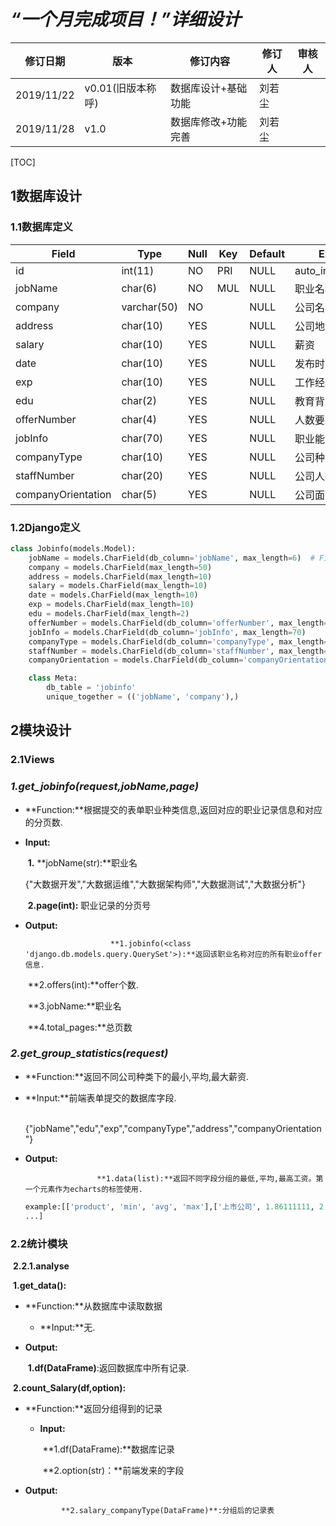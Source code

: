 # ***“一个月完成项目！”详细设计***



| 修订日期   | 版本              | 修订内容            | 修订人 | 审核人 |
| ---------- | ----------------- | ------------------- | ------ | ------ |
| 2019/11/22 | v0.01(旧版本称呼) | 数据库设计+基础功能 | 刘若尘 |        |
| 2019/11/28 | v1.0              | 数据库修改+功能完善 | 刘若尘 |        |



[TOC]



## 1数据库设计



### 1.1数据库定义

| Field              | Type        | Null | Key  | Default | Extra          |
| ------------------ | ----------- | ---- | ---- | ------- | -------------- |
| id                 | int(11)     | NO   | PRI  | NULL    | auto_increment |
| jobName            | char(6)     | NO   | MUL  | NULL    | 职业名称       |
| company            | varchar(50) | NO   |      | NULL    | 公司名称       |
| address            | char(10)    | YES  |      | NULL    | 公司地址       |
| salary             | char(10)    | YES  |      | NULL    | 薪资           |
| date               | char(10)    | YES  |      | NULL    | 发布时间       |
| exp                | char(10)    | YES  |      | NULL    | 工作经验       |
| edu                | char(2)     | YES  |      | NULL    | 教育背景       |
| offerNumber        | char(4)     | YES  |      | NULL    | 人数要求       |
| jobInfo            | char(70)    | YES  |      | NULL    | 职业能力       |
| companyType        | char(10)    | YES  |      | NULL    | 公司种类       |
| staffNumber        | char(20)    | YES  |      | NULL    | 公司人数       |
| companyOrientation | char(5)     | YES  |      | NULL    | 公司面向       |

### 1.2Django定义

```python
class Jobinfo(models.Model):
    jobName = models.CharField(db_column='jobName', max_length=6)  # Field name made lowercase.
    company = models.CharField(max_length=50)
    address = models.CharField(max_length=10)
    salary = models.CharField(max_length=10)
    date = models.CharField(max_length=10)
    exp = models.CharField(max_length=10)
    edu = models.CharField(max_length=2)
    offerNumber = models.CharField(db_column='offerNumber', max_length=4)  # Field name made lowercase.
    jobInfo = models.CharField(db_column='jobInfo', max_length=70)  
    companyType = models.CharField(db_column='companyType', max_length=10)  # Field name made lowercase.
    staffNumber = models.CharField(db_column='staffNumber', max_length=20)  # Field name made lowercase.
    companyOrientation = models.CharField(db_column='companyOrientation', max_length=5)  # Field name made lowercase.

    class Meta:
        db_table = 'jobinfo'
        unique_together = (('jobName', 'company'),)
```



## 2模块设计

### 2.1Views

### *1.get_jobinfo(request,jobName,page)*

  + **Function:**根据提交的表单职业种类信息,返回对应的职业记录信息和对应的分页数.

  + **Input:**

       ​		**1.** **jobName(str):**职业名

       ​		 {"大数据开发","大数据运维","大数据架构师","大数据测试","大数据分析"}

       ​		**2.page(int):** 职业记录的分页号

  + **Output:** 

    			​			**1.jobinfo(<class 'django.db.models.query.QuerySet'>):**返回该职业名称对应的所有职业offer信息.

       ​			**2.offers(int):**offer个数.
       
       ​			**3.jobName:**职业名
       
       ​			**4.total_pages:**总页数



### *2.get_group_statistics(request)*

 - **Function:**返回不同公司种类下的最小,平均,最大薪资.

 - **Input:**前端表单提交的数据库字段.

      ​		 {"jobName","edu","exp","companyType","address","companyOrientation"}

 - **Output:**

   			​			**1.data(list):**返回不同字段分组的最低,平均,最高工资。第一个元素作为echarts的标签使用.

      ```python
	example:[['product', 'min', 'avg', 'max'],['上市公司', 1.86111111, 2.40555556, 2.95],['事业单位', 1.  , 1.25,1.5 ]
      ...]
	```

### 2.2统计模块

​	**2.2.1.analyse**

​		**1.get_data():**

+ **Function:**从数据库中读取数据


  - **Input:**无.

- **Output:**

    ​          **1.df(DataFrame)**:返回数据库中所有记录.



​		**2.count_Salary(df,option):**

+ **Function:**返回分组得到的记录


  - **Input:**

    ​		 **1.df(DataFrame):**数据库记录

    ​         **2.option(str)：**前端发来的字段

- **Output:**

    		  **2.salary_companyType(DataFrame)**:分组后的记录表


